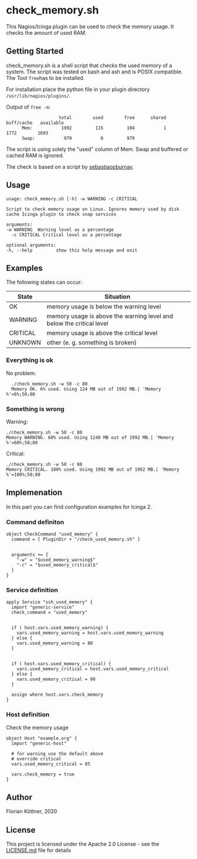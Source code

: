 # check_memory.sh
This Nagios/Icinga plugin can be used to check the memory usage. It checks the amount of used RAM.

## Getting Started

check_memory.sh is a shell script that checks the used memory of a system. The script was tested on bash and ash and is POSIX compatible. The Tool `free`has to be installed.

For installation place the python file in your plugin directory `/usr/lib/nagios/plugins/`.


Output of `free -m`:

                        total        used        free      shared  buff/cache   available
          Mem:           1992         115         104           1        1772        1693
          Swap:           979           0         979


The script is using solely the "used" column of Mem. Swap and buffered or cached RAM is ignored.

The check is based on a script by [sebastiaopburnay](https://exchange.nagios.org/directory/Plugins/Operating-Systems/Linux/check_memory-2Esh/details).

## Usage

    usage: check_memory.sh [-h] -w WARNING -c CRITICAL

    Script to check memory usage on Linux. Ignores memory used by disk cache Icinga plugin to check snap services

    arguments:
    -w WARNING  Warning level as a percentage
	  -c CRITICAL Critical level as a percentage

    optional arguments:
    -h, --help         show this help message and exit

## Examples

The following states can occur:

| State    | Situation                                                            |
| -------- | -------------------------------------------------------------------- |
| OK       | memory usage is below the warning level                              |
| WARNING  | memory usage is above the warning level and below the critical level |
| CRITICAL | memory usage is above the critical level                             |
| UNKNOWN  | other (e. g. something is broken)                                    |

### Everything is ok

No problem:

      ./check_memory.sh -w 50 -c 80
      Memory OK. 6% used. Using 124 MB out of 1992 MB.| 'Memory %'=6%;50;80

### Something is wrong


Warning:

    ./check_memory.sh -w 50 -c 80
    Memory WARNING. 60% used. Using 1240 MB out of 1992 MB.| 'Memory %'=60%;50;80
    
Critical:

    ./check_memory.sh -w 50 -c 80
    Memory CRITICAL. 100% used. Using 1992 MB out of 1992 MB.| 'Memory %'=100%;50;80
    
    
## Implemenation

In this part you can find configuration examples for Icinga 2.

### Command definiton


    object CheckCommand "used_memory" {
      command = [ PluginDir + "/check_used_memory.sh" ]


      arguments += {
        "-w" = "$used_memory_warning$"
        "-c" = "$used_memory_critical$"
      }
    }


### Service definition

    apply Service "ssh_used_memory" {
      import "generic-service"
      check_command = "used_memory"


      if ( host.vars.used_memory_warning) {
        vars.used_memory_warning = host.vars.used_memory_warning
      } else {
        vars.used_memory_warning = 80
      }


      if ( host.vars.used_memory_critical) {
        vars.used_memory_critical = host.vars.used_memory_critical
      } else {
        vars.used_memory_critical = 90
      }

      assign where host.vars.check_memory
    }

### Host definition

Check the memory usage

    object Host "example.org" {
      import "generic-host"

      # for warning use the default above
      # override critical
      vars.used_memory_critical = 85
   
      vars.check_memory = true
    }



## Author

Florian Köttner, 2020


## License

This project is licensed under the Apache 2.0 License - see the [LICENSE.md](LICENSE.md) file for details
